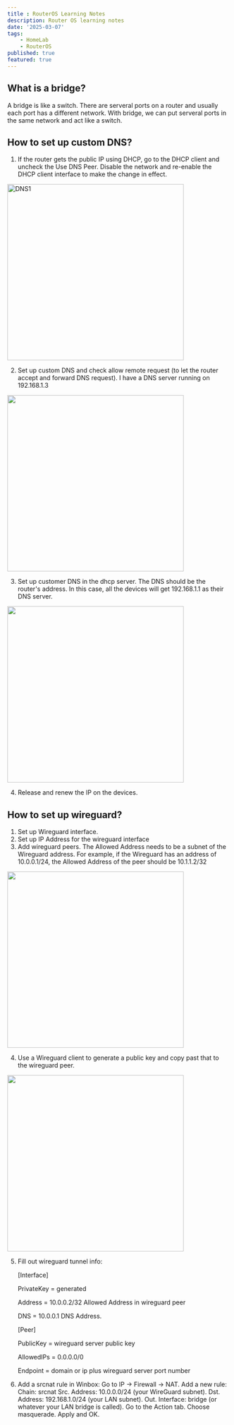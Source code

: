 ```yaml
---
title : RouterOS Learning Notes
description: Router OS learning notes
date: '2025-03-07'
tags: 
    - HomeLab
    - RouterOS
published: true
featured: true
---
```


## What is a bridge?

A bridge is like a switch. There are serveral ports on a router and usually each port has a different network. With bridge, we can put serveral ports in the same network and act like a switch.

## How to set up custom DNS?

1. If the router gets the public IP using DHCP, go to the DHCP client and uncheck the Use DNS Peer. Disable the network and re-enable the DHCP client interface to make the change in effect.

<img src="/post_images/routeros-learning-note/dhcp-client.png" alt="DNS1" width="400"/>

2. Set up custom DNS and check allow remote request (to let the router accept and forward DNS request). I have a DNS server running on 192.168.1.3

<img src="/post_images/routeros-learning-note/dns.png" alt="" width="400"/>

3. Set up customer DNS in the dhcp server. The DNS should be the router's address. In this case, all the devices will get 192.168.1.1 as their DNS server.

<img src="/post_images/routeros-learning-note/dhcp-dns.png" alt="" width="400"/>

4. Release and renew the IP on the devices.

## How to set up wireguard?

1. Set up Wireguard interface.
2. Set up IP Address for the wireguard interface
3. Add wireguard peers. The Allowed Address needs to be a subnet of the Wireguard address. For example, if the Wireguard has an address of 10.0.0.1/24, the Allowed Address of the peer should be 10.1.1.2/32
<img src="/post_images/routeros-learning-note/wireguard1.png" alt="" width="400"/>

4. Use a Wireguard client to generate a public key and copy past that to the wireguard peer.
<img src="/post_images/routeros-learning-note/wireguard1.png" alt="" width="400"/>

5. Fill out wireguard tunnel info:

    [Interface]

    PrivateKey = generated 

    Address = 10.0.0.2/32 Allowed Address in wireguard peer

    DNS = 10.0.0.1 DNS Address.

    [Peer]

    PublicKey = wireguard server public key

    AllowedIPs = 0.0.0.0/0

    Endpoint = domain or ip plus wireguard server port number

6. Add a srcnat rule in Winbox:
    Go to IP → Firewall → NAT.
    Add a new rule:
    Chain: srcnat
    Src. Address: 10.0.0.0/24 (your WireGuard subnet).
    Dst. Address: 192.168.1.0/24 (your LAN subnet).
    Out. Interface: bridge (or whatever your LAN bridge is called).
    Go to the Action tab.
    Choose masquerade.
    Apply and OK.